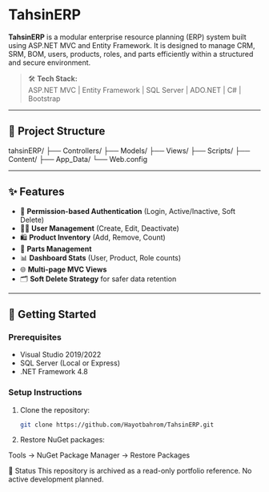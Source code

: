 # TahsinERP

**TahsinERP** is a modular enterprise resource planning (ERP) system built using ASP.NET MVC and Entity Framework. It is designed to manage CRM, SRM, BOM, users, products, roles, and parts efficiently within a structured and secure environment.

> 🛠️ **Tech Stack:**  
> ASP.NET MVC | Entity Framework | SQL Server | ADO.NET | C# | Bootstrap

---

## 📂 Project Structure

tahsinERP/
├── Controllers/
├── Models/
├── Views/
├── Scripts/
├── Content/
├── App_Data/
└── Web.config

---

## ✨ Features

- 🔐 **Permission-based Authentication** (Login, Active/Inactive, Soft Delete)
- 🧑‍💼 **User Management** (Create, Edit, Deactivate)
- 🛍 **Product Inventory** (Add, Remove, Count)
- 🧩 **Parts Management**
- 📊 **Dashboard Stats** (User, Product, Role counts)
- 🌐 **Multi-page MVC Views**
- 🗂 **Soft Delete Strategy** for safer data retention

---

## 🚀 Getting Started

### Prerequisites

- Visual Studio 2019/2022
- SQL Server (Local or Express)
- .NET Framework 4.8

### Setup Instructions

1. Clone the repository:
   ```bash
   git clone https://github.com/Hayotbahrom/TahsinERP.git
2. Restore NuGet packages:

Tools → NuGet Package Manager → Restore Packages

📌 Status
This repository is archived as a read-only portfolio reference. No active development planned.
